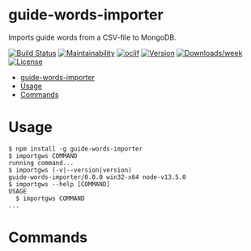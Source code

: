 guide-words-importer
====================

Imports guide words from a CSV-file to MongoDB.

[![Build Status](https://travis-ci.com/ElectronicBabylonianLiterature/guide-words-importer.svg?branch=master)](https://travis-ci.com/ElectronicBabylonianLiterature/guide-words-importer)
[![Maintainability](https://api.codeclimate.com/v1/badges/e7f4977dab6b34566513/maintainability)](https://codeclimate.com/github/ElectronicBabylonianLiterature/guide-words-importer/maintainability)
[![oclif](https://img.shields.io/badge/cli-oclif-brightgreen.svg)](https://oclif.io)
[![Version](https://img.shields.io/npm/v/guide-words-importer.svg)](https://npmjs.org/package/guide-words-importer)
[![Downloads/week](https://img.shields.io/npm/dw/guide-words-importer.svg)](https://npmjs.org/package/guide-words-importer)
[![License](https://img.shields.io/npm/l/guide-words-importer.svg)](https://github.com/ElectronicBabylonianLiterature/guide-words-importer/blob/master/package.json)

<!-- toc -->
- [guide-words-importer](#guide-words-importer)
- [Usage](#usage)
- [Commands](#commands)
<!-- tocstop -->
# Usage
<!-- usage -->
```sh-session
$ npm install -g guide-words-importer
$ importgws COMMAND
running command...
$ importgws (-v|--version|version)
guide-words-importer/0.0.0 win32-x64 node-v13.5.0
$ importgws --help [COMMAND]
USAGE
  $ importgws COMMAND
...
```
<!-- usagestop -->
# Commands
<!-- commands -->

<!-- commandsstop -->
